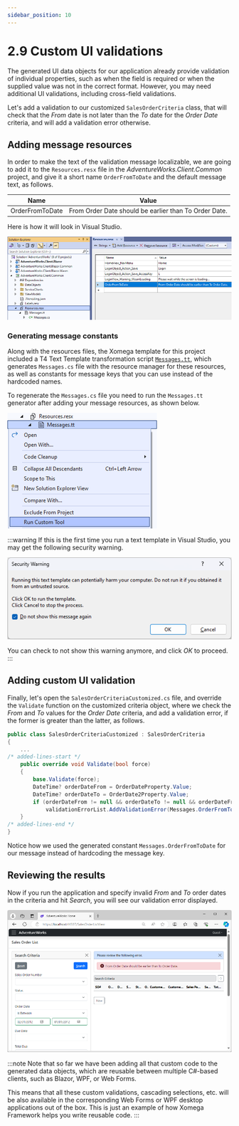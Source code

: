 ```yaml
---
sidebar_position: 10
---
```


# 2.9 Custom UI validations

The generated UI data objects for our application already provide validation of individual properties, such as when the field is required or when the supplied value was not in the correct format. However, you may need additional UI validations, including cross-field validations.

Let's add a validation to our customized `SalesOrderCriteria` class, that will check that the *From* date is not later than the *To* date for the *Order Date* criteria, and will add a validation error otherwise.

## Adding message resources

In order to make the text of the validation message localizable, we are going to add it to the `Resources.resx` file in the *AdventureWorks.Client.Common* project, and give it a short name `OrderFromToDate` and the default message text, as follows.

|Name|Value|
|-|-|
|OrderFromToDate|From Order Date should be earlier than To Order Date.|

Here is how it will look in Visual Studio.

![Resources](img9/resources.png)

### Generating message constants

Along with the resources files, the Xomega template for this project included a T4 Text Template transformation script [`Messages.tt`](../../framework/services/errors#message-constants-generator), which generates `Messages.cs` file with the resource manager for these resources, as well as constants for message keys that you can use instead of the hardcoded names.

To regenerate the `Messages.cs` file you need to run the `Messages.tt` generator after adding your message resources, as shown below.

![T4 generator](img9/gen-t4.png)

:::warning
If this is the first time you run a text template in Visual Studio, you may get the following security warning.

![T4 warning](img9/t4-warning.png)

You can check to not show this warning anymore, and click *OK* to proceed.
:::

## Adding custom UI validation

Finally, let's open the `SalesOrderCriteriaCustomized.cs` file, and override the `Validate` function on the customized criteria object, where we check the *From* and *To* values for the *Order Date* criteria, and add a validation error, if the former is greater than the latter, as follows.

```cs title="SalesOrderCriteriaCustomized.cs"
public class SalesOrderCriteriaCustomized : SalesOrderCriteria
{
    ...
/* added-lines-start */
    public override void Validate(bool force)
    {
        base.Validate(force);
        DateTime? orderDateFrom = OrderDateProperty.Value;
        DateTime? orderDateTo = OrderDate2Property.Value;
        if (orderDateFrom != null && orderDateTo != null && orderDateFrom > orderDateTo)
            validationErrorList.AddValidationError(Messages.OrderFromToDate);
    }
/* added-lines-end */
}
```

Notice how we used the generated constant `Messages.OrderFromToDate` for our message instead of hardcoding the message key.

## Reviewing the results

Now if you run the application and specify invalid *From* and *To* order dates in the criteria and hit *Search*, you will see our validation error displayed.

![Validation results](img9/results.png)

:::note
Note that so far we have been adding all that custom code to the generated data objects, which are reusable between multiple C#-based clients, such as Blazor, WPF, or Web Forms.

This means that all these custom validations, cascading selections, etc. will be also available in the corresponding Web Forms or WPF desktop applications out of the box. This is just an example of how Xomega Framework helps you write reusable code.
:::